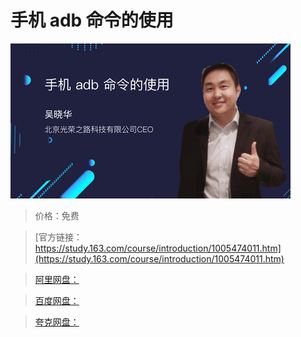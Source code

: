 # 手机 adb 命令的使用

![img](../../../assets/study163/free/316988cc-cd41-453c-8c0d-4c375014ac6f.png)

> 价格：免费

> [官方链接：https://study.163.com/course/introduction/1005474011.htm](https://study.163.com/course/introduction/1005474011.htm)

> [阿里网盘：]()

> [百度网盘：]()

> [夸克网盘：]()
